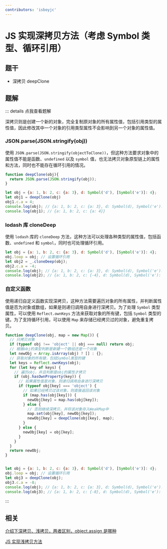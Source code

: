 ```yaml
---
contributors: 'isboyjc'
---
```


# JS 实现深拷贝方法（考虑 Symbol 类型、循环引用）

## 题干

- 深拷贝 deepClone



## 题解

::: details 点我查看题解

深拷贝则是创建一个新的对象，完全复制原对象的所有属性值，包括引用类型的属性值，因此修改其中一个对象的引用类型属性不会影响到另一个对象的属性值。

### JSON.parse(JSON.stringify(obj))

使用 `JSON.parse(JSON.stringify(objectToClone))`，但这种方法要求对象中的属性值不能是函数、`undefined` 以及 `symbol` 值，也无法拷贝对象原型链上的属性和方法，同时也不能存在循环引用的情况。

```js
function deepClone(obj){
  return JSON.parse(JSON.stringify(obj));
}

let obj = {a: 1, b: 2, c: {a: 3}, d: Symbol('d'), [Symbol('e')]: 4};
let obj1 = deepClone(obj)
obj1.c.a = 4;
console.log(obj); // {a: 1, b: 2, c: {a: 3}, d: Symbol(d), Symbol('e'): 4}
console.log(obj1); // {a: 1, b: 2, c: {a: 4}}
```

### lodash 库 cloneDeep

使用 `lodash` 库的 `cloneDeep` 方法，这种方法可以处理各种类型的属性值，包括函数、`undefined` 和 `symbol`，同时也可处理循环引用。

```js
let obj = {a: 1, b: 2, c: {a: 3}, d: Symbol('d'), [Symbol('e')]: 4};
obj.loop = obj; // 设置循环引用
let obj2 = _.cloneDeep(obj);
obj2.c.a = -4;
console.log(obj); // {a: 1, b: 2, c: {a: 3}, d: Symbol(d), Symbol('e'): 4, loop: [Circular]}
console.log(obj2); // {a: 1, b: 2, c: {-4}, d: Symbol(d), Symbol('e'): 4, loop: [Circular]}
```

### 自定义函数

使用递归自定义函数实现深拷贝，这种方法需要遍历对象的所有属性，并判断属性值是否为对象或数组，如果是则递归调用自身进行深拷贝。为了处理 `Symbol` 类型属性，可以使用 `Reflect.ownKeys` 方法来获取对象的所有键，包括 `Symbol` 类型的键。为了支持循环引用，可以使用 `Map` 来存储已经拷贝过的对象，避免重复拷贝。

```js
function deepClone(obj, map = new Map()) {
  // 只拷贝对象
  if (typeof obj !== 'object' || obj === null) return obj;
  // 根据obj的类型判断是新建一个数组还是一个对象
  let newObj = Array.isArray(obj) ? [] : {};
  // 获取对象的所有键，包括Symbol类型的键
  let keys = Reflect.ownKeys(obj);
  for (let key of keys) {
    // 遍历obj，并且判断是obj的属性才拷贝
    if (obj.hasOwnProperty(key)) {
      // 如果属性值是对象，则递归调用自身进行深拷贝
      if (typeof obj[key] === 'object') {
        // 如果已经拷贝过该对象，则直接返回该对象
        if (map.has(obj[key])) {
          newObj[key] = map.has(obj[key]);
        } else {
          // 否则继续深拷贝，并将该对象存入WeakMap中
          map.set(obj[key], newObj[key]);
          newObj[key] = deepClone(obj[key], map);
        }
      } else {
        newObj[key] = obj[key];
      }
    }
  }
  return newObj;
}


let obj = {a: 1, b: 2, c: {a: 3}, d: Symbol('d'), [Symbol('e')]: 4};
obj.loop = obj; // 设置循环引用
let obj3 = deepClone(obj);
obj3.c.a = -8;
console.log(obj); // {a: 1, b: 2, c: {a: 3}, d: Symbol(d), Symbol('e'): 4, loop: [Circular]}
console.log(obj3); // {a: 1, b: 2, c: {-8}, d: Symbol(d), Symbol('e'): 4, loop: [Circular]}
```

:::


## 相关

[介绍下深拷贝、浅拷贝，两者区别，object.assign 是哪种](../core/030object/030060_object_deepcopy_lightcopy.md)

[JS 实现浅拷贝方法](./0250_js_write_lightclone.md)

